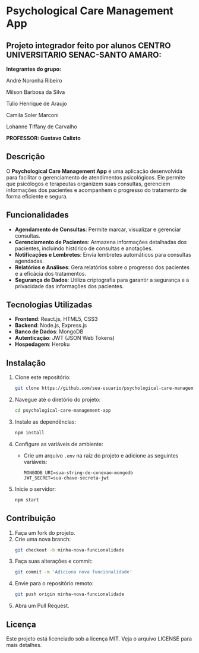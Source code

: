 # Psychological Care Management App

## Projeto integrador feito por alunos CENTRO UNIVERSITARIO SENAC-SANTO AMARO:

**Integrantes do grupo:** 

André Noronha Ribeiro

Milson Barbosa da Silva

Túlio Henrique de Araujo

Camila Soler Marconi

Lohanne Tiffany de Carvalho

 **PROFESSOR: Gustavo Calixto**


## Descrição

O **Psychological Care Management App** é uma aplicação desenvolvida para facilitar o gerenciamento de atendimentos psicológicos. Ele permite que psicólogos e terapeutas organizem suas consultas, gerenciem informações dos pacientes e acompanhem o progresso do tratamento de forma eficiente e segura.

## Funcionalidades

- **Agendamento de Consultas**: Permite marcar, visualizar e gerenciar consultas.
- **Gerenciamento de Pacientes**: Armazena informações detalhadas dos pacientes, incluindo histórico de consultas e anotações.
- **Notificações e Lembretes**: Envia lembretes automáticos para consultas agendadas.
- **Relatórios e Análises**: Gera relatórios sobre o progresso dos pacientes e a eficácia dos tratamentos.
- **Segurança de Dados**: Utiliza criptografia para garantir a segurança e a privacidade das informações dos pacientes.

## Tecnologias Utilizadas

- **Frontend**: React.js, HTML5, CSS3
- **Backend**: Node.js, Express.js
- **Banco de Dados**: MongoDB
- **Autenticação**: JWT (JSON Web Tokens)
- **Hospedagem**: Heroku

## Instalação

1. Clone este repositório:
    ```bash
    git clone https://github.com/seu-usuario/psychological-care-management-app.git
    ```
2. Navegue até o diretório do projeto:
    ```bash
    cd psychological-care-management-app
    ```
3. Instale as dependências:
    ```bash
    npm install
    ```
4. Configure as variáveis de ambiente:
    - Crie um arquivo `.env` na raiz do projeto e adicione as seguintes variáveis:
        ```env
        MONGODB_URI=sua-string-de-conexao-mongodb
        JWT_SECRET=sua-chave-secreta-jwt
        ```

5. Inicie o servidor:
    ```bash
    npm start
    ```

## Contribuição

1. Faça um fork do projeto.
2. Crie uma nova branch:
    ```bash
    git checkout -b minha-nova-funcionalidade
    ```
3. Faça suas alterações e commit:
    ```bash
    git commit -m 'Adiciona nova funcionalidade'
    ```
4. Envie para o repositório remoto:
    ```bash
    git push origin minha-nova-funcionalidade
    ```
5. Abra um Pull Request.

## Licença

Este projeto está licenciado sob a licença MIT. Veja o arquivo LICENSE para mais detalhes.
